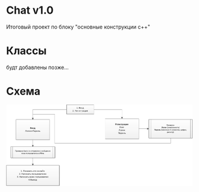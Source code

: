 # Chat v1.0
Итоговый проект по блоку "основные конструкции с++"


# Классы
будт добавлены позже...

# Схема 
![alt text](https://github.com/yrkrus/Chat/blob/main/scheme.jpg?raw=true)
